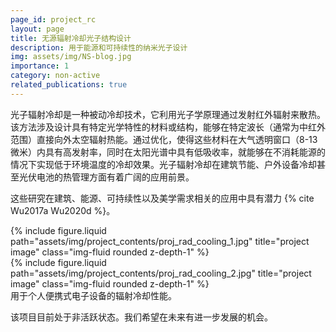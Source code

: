 ```yaml
---
page_id: project_rc
layout: page
title: 无源辐射冷却光子结构设计
description: 用于能源和可持续性的纳米光子设计
img: assets/img/NS-blog.jpg
importance: 1
category: non-active
related_publications: true
---
```


光子辐射冷却是一种被动冷却技术，它利用光子学原理通过发射红外辐射来散热。该方法涉及设计具有特定光学特性的材料或结构，能够在特定波长（通常为中红外范围）直接向外太空辐射热能。通过优化，使得这些材料在大气透明窗口（8-13微米）内具有高发射率，同时在太阳光谱中具有低吸收率，就能够在不消耗能源的情况下实现低于环境温度的冷却效果。光子辐射冷却在建筑节能、户外设备冷却甚至光伏电池的热管理方面有着广阔的应用前景。

<!-- (Note: this introductory information is summarized by GPT-4o) -->

这些研究在建筑、能源、可持续性以及美学需求相关的应用中具有潜力 {% cite Wu2017a Wu2020d %}。

<div class="row justify-content-sm-center">
    <div class="col-sm-6 mt-3 mt-md-0">
        {% include figure.liquid path="assets/img/project_contents/proj_rad_cooling_1.jpg" title="project image" class="img-fluid rounded z-depth-1" %}
    </div>
    <div class="col-sm-6 mt-3 mt-md-0">
        {% include figure.liquid path="assets/img/project_contents/proj_rad_cooling_2.jpg" title="project image" class="img-fluid rounded z-depth-1" %}
    </div>
</div>
<div class="caption">
    用于个人便携式电子设备的辐射冷却性能。
</div>

该项目目前处于非活跃状态。我们希望在未来有进一步发展的机会。
